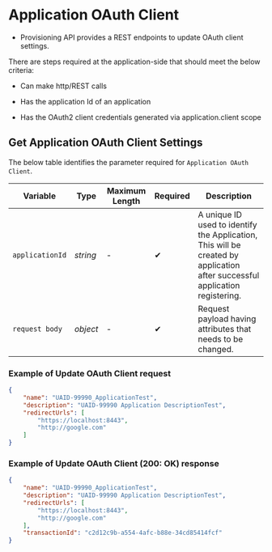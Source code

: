 # Application OAuth Client

- Provisioning API provides a REST endpoints to update OAuth client settings.

There are steps required at the application-side that should meet the below criteria:  

- Can make http/REST calls  

- Has the application Id of an application

- Has the OAuth2 client credentials generated via application.client scope


## Get Application OAuth Client Settings    

<!--
type: tab
titles: Request, Response
-->

The below table identifies the parameter required for `Application OAuth Client`.

| Variable | Type | Maximum Length | Required | Description |
| -------- | -- |------------| ------- | ---- |
| `applicationId` | *string* | - | &#10004; | A unique ID used to identify the Application, This will be created by application after successful application registering. |
| `request body` | *object* | - | &#10004; | Request payload having attributes that needs to be changed. |

### Example of Update OAuth Client request

```json
{
    "name": "UAID-99990_ApplicationTest",
    "description": "UAID-99990 Application DescriptionTest",
    "redirectUrls": [
        "https://localhost:8443",
        "http://google.com"
    ]
}
```

<!--
type: tab
-->

### Example of Update OAuth Client (200: OK) response

```json
{
    "name": "UAID-99990_ApplicationTest",
    "description": "UAID-99990 Application DescriptionTest",
    "redirectUrls": [
        "https://localhost:8443",
        "http://google.com"
    ],
    "transactionId": "c2d12c9b-a554-4afc-b88e-34cd85414fcf"
}

```
<!-- type: tab-end -->
